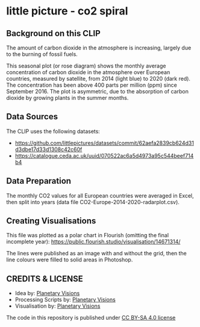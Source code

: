 # little picture - co2 spiral

## Background on this CLIP
The amount of carbon dioxide in the atmosphere is increasing, largely due to the burning of fossil fuels. 

This seasonal plot (or rose diagram) shows the monthly average concentration of carbon dioxide in the atmosphere over European countries, measured by satellite, from 2014 (light blue) to 2020 (dark red). The concentration has been above 400 parts per million (ppm) since September 2016. The plot is asymmetric, due to the absorption of carbon dioxide by growing plants in the summer months.

## Data Sources
The CLIP uses the following datasets:
- https://github.com/littlepictures/datasets/commit/62aefa2839cb624d31d3dbe17d33d1308c42c60f
- https://catalogue.ceda.ac.uk/uuid/070522ac6a5d4973a95c544beef714b4

## Data Preparation
The monthly CO2 values for all European countries were averaged in Excel, then split into years (data file CO2-Europe-2014-2020-radarplot.csv). 

## Creating Visualisations
This file was plotted as a polar chart in Flourish (omitting the final incomplete year):
https://public.flourish.studio/visualisation/14671314/

The lines were published as an image with and without the grid, then the line colours were filled to solid areas in Photoshop.

## CREDITS & LICENSE
- Idea by: [Planetary Visions](http://www.planetaryvisions.com/index.php)
- Processing Scripts by: [Planetary Visions](http://www.planetaryvisions.com/index.php)
- Visualisation by: [Planetary Visions](http://www.planetaryvisions.com/index.php)

The code in this repository is published under [CC BY-SA 4.0 license](https://creativecommons.org/licenses/by-sa/4.0/)
